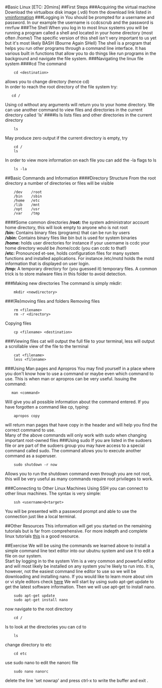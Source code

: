 <!--This work is licensed under the Creative Commons Attribution-NonCommercial-ShareAlike 3.0 Unported License. To view a copy of this license, visit http://creativecommons.org/licenses/by-nc-sa/3.0/.-->
#Basic Linux [ETC: 20mins]
##First Steps
###Acquiring the virtual machine
Download the virtualbox disk image (.vdi) from the download link listed in [vminformation](https://github.com/wwuccdc/beginner_tutorials/blob/master/vminformation)
###Logging in
You should be prompted for a username and password. In our example the username is ccdcscrub and the password is rmrfuw
###The Shell
When you log in to most linux systems you will be running a program called a shell and located in your home directory (most often /home/<username>)  The specific version of this shell isn't very important to us yet but it's most likely BASH (Bourne Again SHell) The shell is a program that helps you run other programs through a command line interface. It has various built in functions that allow you to do things like run programs in the background and navigate the file system.
###Navigating the linux file system
####cd
The command
~~~
    cd <destination>
~~~
allows you to change directory (hence cd)  
In order to reach the root directory of the file system try:
~~~
   cd /
~~~
Using cd without any arguments will return you to your home directory.
We can use another command to view files and directories in the current directory called 'ls'
####ls
ls lists files and other directories in the current directory
~~~
    ls
~~~
May produce zero output if the current directory is empty, try
~~~
    cd /
    ls
~~~
In order to view more information on each file you can add the -la flags to ls
~~~
    ls -la
~~~
##Basic Commands and Information
####Directory Structure
From the root directory a number of directories or files will be visible
~~~
    /dev	/root
    /bin	/sbin
    /home	/etc
    /lib	/mnt
    /opt	/usr
    /var	/tmp
~~~
####Some common directories
__/root:__ the system administrator account home directory, this will look empty to anyone who is not root  
__/bin:__ Contains binary files (programs) that can be run by users  
__/sbin:__ Contains binary files like bin but is used for system binaries  
__/home:__ holds user directories for instance if your username is ccdc your home directory would be /home/ccdc (you can ccdc to that!)  
__/etc:__ Pronounced et-see, holds configuration files for many system functions and installed applications. For instance /etc/motd holds the motd information that is displayed on user login.  
__/tmp:__ A temporary directory for (you guessed it) temporary files. A common trick is to store malware files in this folder to avoid detection.  

###Making new directories
The command is simply mkdir:
~~~
    mkdir <newdirectory>
~~~
###(Re)moving files and folders
Removing files
~~~
    rm <filename>
    rm -r <directory>
~~~
Copying files
~~~
    cp <filename> <destination>
~~~
###Viewing files
cat will output the full file to your terminal, less will output a scrollable view of the file to the terminal
~~~
    cat <filename>
    less <filename>
~~~
###Using Man pages and Apropros
You may find yourself in a place where you don't know how to use a command or maybe even which command to use. This is when man or apropros can be very useful. Issuing the command:
~~~
   man <command>
~~~
Will give you all possible information about the command entered. If you have forgotten a command like cp, typing:
~~~
    apropos copy
~~~
will return man pages that have copy in the header and will help you find the correct command to use.  
Many of the above commands will only work with sudo when changing important root-owned files
###Using sudo
If you are listed in the sudoers file or are part of the sudoers group you may have access to a special command called sudo. The command allows you to execute another command as a superuser.
~~~
    sudo shutdown -r now
~~~
Allows you to run the shutdown command even through you are not root, this will be very useful as many commands require root privileges to work.

###Connecting to Other Linux Machines
Using SSH you can connect to other linux machines. The syntax is very simple:
~~~
    ssh <username>@<target>
~~~
You will be presented with a password prompt and able to use the connection just like a local terminal.

##Other Resources
This information will get you started on the remaining tutorials but is far from comprehensive. For more indepth and complete linux tutorials [this](http://www.ee.surrey.ac.uk/Teaching/Unix/) is a good resource.

##Exercise
We will be using the commands we learned above to install a simple command line text editor into our ubutnu system and use it to edit a file on our system.  
Start by logging in to the system
Vim is a very common and powerful editor and will most likely be installed on any system you're likely to run into. It is, however, not the easiest command line editor to use so we will be downloading and installing nano. If you would like to learn more about vim or vi style editors check [here](http://www.vim.org/) We will start by using sudo apt-get update to get the latest software information. Then we will use apt-get to install nano.
~~~
    sudo apt-get update
    sudo apt-get install nano
~~~~
now navigate to the root directory
~~~
    cd /
~~~
ls to look at the directories you can cd to
~~~
    ls
~~~
change directory to etc
~~~
    cd etc
~~~
use sudo nano to edit the nanorc file
~~~
    sudo nano nanorc
~~~
delete the line 'set nowrap' and press ctrl-x to write the buffer and exit
.
